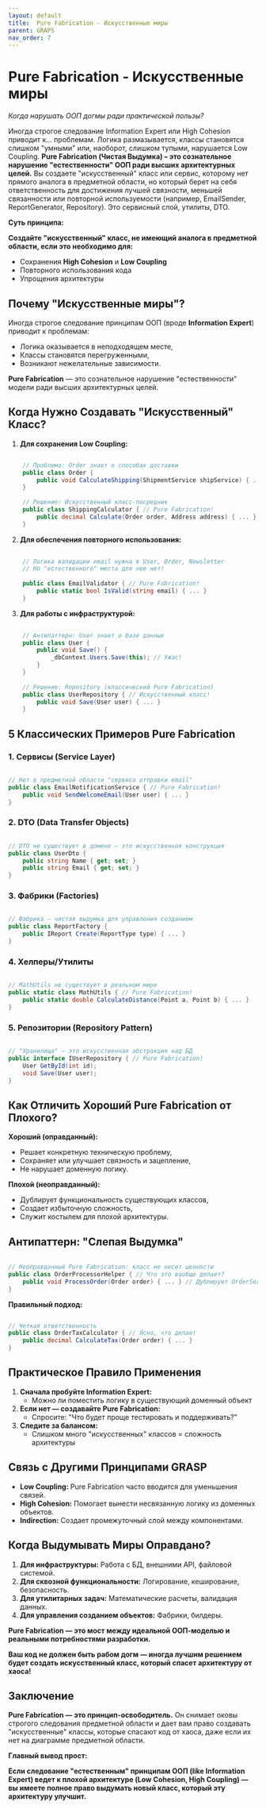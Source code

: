 ```yaml
---
layout: default
title:  Pure Fabrication - Искусственные миры
parent: GRAPS
nav_order: 7
---
```

#  Pure Fabrication - Искусственные миры

*Когда нарушать ООП догмы ради практической пользы?*

Иногда строгое следование Information Expert или High Cohesion приводит к... проблемам. Логика размазывается, классы становятся слишком "умными" или, наоборот, слишком тупыми, нарушается Low Coupling. **Pure Fabrication (Чистая Выдумка) – это сознательное нарушение "естественности" ООП ради высших архитектурных целей.** Вы создаете "искусственный" класс или сервис, которому нет прямого аналога в предметной области, но который берет на себя ответственность для достижения лучшей связности, меньшей связанности или повторной используемости (например, EmailSender, ReportGenerator, Repository). Это сервисный слой, утилиты, DTO.

**Суть принципа:**

**Создайте "искусственный" класс, не имеющий аналога в предметной области, если это необходимо для:**
- Сохранения **High Cohesion** и **Low Coupling**
- Повторного использования кода
- Упрощения архитектуры

## Почему "Искусственные миры"?
Иногда строгое следование принципам ООП (вроде **Information Expert**) приводит к проблемам:

- Логика оказывается в неподходящем месте,
- Классы становятся перегруженными,
- Возникают нежелательные зависимости.

**Pure Fabrication** — это сознательное нарушение "естественности" модели ради высших архитектурных целей.

## Когда Нужно Создавать "Искусственный" Класс?

1. **Для сохранения Low Coupling:**

```csharp

    // Проблема: Order знает о способах доставки
    public class Order {
        public void CalculateShipping(ShipmentService shipService) { ... } // Прямая связь!
    }
    
    // Решение: Искусственный класс-посредник
    public class ShippingCalculator { // Pure Fabrication!
        public decimal Calculate(Order order, Address address) { ... }
    }
```

2. **Для обеспечения повторного использования:**

```csharp
    
    // Логика валидации email нужна в User, Order, Newsletter
    // Но "естественного" места для нее нет!
    
    public class EmailValidator { // Pure Fabrication!
        public static bool IsValid(string email) { ... }
    }
```

3. **Для работы с инфраструктурой:**
 
```csharp
    
    // Антипаттерн: User знает о базе данных
    public class User {
        public void Save() { 
            _dbContext.Users.Save(this); // Ужас!
        }
    }
    
    // Решение: Repository (классический Pure Fabrication)
    public class UserRepository { // Искусственный класс!
        public void Save(User user) { ... }
    }
```

## 5 Классических Примеров Pure Fabrication

### 1. Сервисы (Service Layer)

```csharp

// Нет в предметной области "сервиса отправки email"
public class EmailNotificationService { // Pure Fabrication!
    public void SendWelcomeEmail(User user) { ... }
}
```

### 2. DTO (Data Transfer Objects)

```csharp

// DTO не существует в домене — это искусственная конструкция
public class UserDto { 
    public string Name { get; set; }
    public string Email { get; set; }
}
```

### 3. Фабрики (Factories)

```csharp

// Фабрика — чистая выдумка для управления созданием
public class ReportFactory {
    public IReport Create(ReportType type) { ... }
}
```


### 4. Хелперы/Утилиты

```csharp

// MathUtils не существует в реальном мире
public static class MathUtils { // Pure Fabrication!
    public static double CalculateDistance(Point a, Point b) { ... }
}
```

### 5. Репозитории (Repository Pattern)

```csharp

// "Хранилища" — это искусственная абстракция над БД
public interface IUserRepository { // Pure Fabrication!
    User GetById(int id);
    void Save(User user);
}
```

## Как Отличить Хороший Pure Fabrication от Плохого?

**Хороший (оправданный):**

- Решает конкретную техническую проблему,
- Сохраняет или улучшает связность и зацепление,
- Не нарушает доменную логику.

**Плохой (неоправданный):**

- Дублирует функциональность существующих классов,
- Создает избыточную сложность,
- Служит костылем для плохой архитектуры.

## Антипаттерн: "Слепая Выдумка"

```csharp

// Неоправданный Pure Fabrication: класс не несет ценности
public class OrderProcessorHelper { // Что это вообще делает?
    public void ProcessOrder(Order order) { ... } // Дублирует OrderService?
}
```

**Правильный подход:**

```csharp

// Четкая ответственность
public class OrderTaxCalculator { // Ясно, что делает
    public decimal CalculateTax(Order order) { ... }
}
```


## Практическое Правило Применения

1. **Сначала пробуйте Information Expert:**
    - Можно ли поместить логику в существующий доменный объект
2. **Если нет — создавайте Pure Fabrication:**
    - Спросите: "Что будет проще тестировать и поддерживать?"
3. **Следите за балансом:**
    - Слишком много "искусственных" классов = сложность архитектуры


## Связь с Другими Принципами GRASP

- **Low Coupling:** Pure Fabrication часто вводится для уменьшения связей.
- **High Cohesion:** Помогает вынести несвязанную логику из доменных объектов.
- **Indirection:** Создает промежуточный слой между компонентами.


## Когда Выдумывать Миры Оправдано?

1. **Для инфраструктуры:** Работа с БД, внешними API, файловой системой.
2. **Для сквозной функциональности:** Логирование, кеширование, безопасность.
3. **Для утилитарных задач:** Математические расчеты, валидация данных.
4. **Для управления созданием объектов:** Фабрики, билдеры.

**Pure Fabrication — это мост между идеальной ООП-моделью и реальными потребностями разработки.**

**Ваш код не должен быть рабом догм — иногда лучшим решением будет создать искусственный класс, который спасет архитектуру от хаоса!**

## Заключение

**Pure Fabrication — это принцип-освободитель.** Он снимает оковы строгого следования предметной области и дает вам право создавать "искусственные" классы, которые спасают код от хаоса, даже если их нет на диаграмме предметной области.

**Главный вывод прост:**

**Если следование "естественным" принципам ООП (like Information Expert) ведет к плохой архитектуре (Low Cohesion, High Coupling) — вы имеете полное право выдумать новый класс, который эту архитектуру улучшит.**